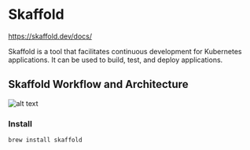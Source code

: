 # Skaffold

<https://skaffold.dev/docs/>

Skaffold is a tool that facilitates continuous development for Kubernetes applications.
It can be used to build, test, and deploy applications.

## Skaffold Workflow and Architecture

![alt text](https://skaffold.dev/images/architecture.png)

### Install

```bash
brew install skaffold
```
